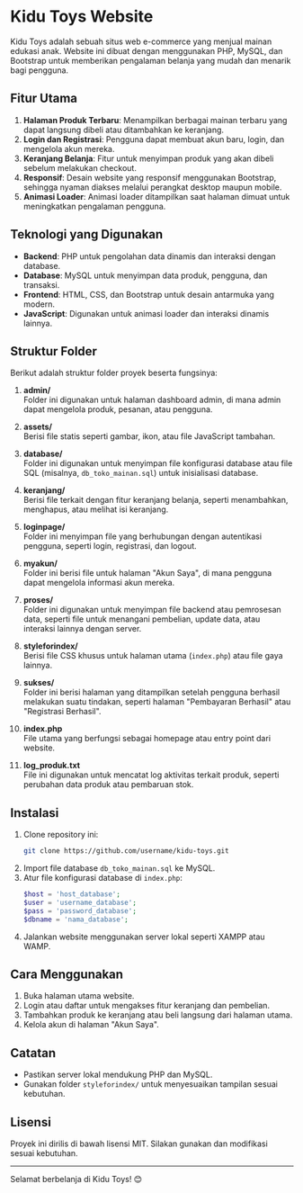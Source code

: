 # Kidu Toys Website

Kidu Toys adalah sebuah situs web e-commerce yang menjual mainan edukasi anak. Website ini dibuat dengan menggunakan PHP, MySQL, dan Bootstrap untuk memberikan pengalaman belanja yang mudah dan menarik bagi pengguna.

## Fitur Utama
1. **Halaman Produk Terbaru**: Menampilkan berbagai mainan terbaru yang dapat langsung dibeli atau ditambahkan ke keranjang.
2. **Login dan Registrasi**: Pengguna dapat membuat akun baru, login, dan mengelola akun mereka.
3. **Keranjang Belanja**: Fitur untuk menyimpan produk yang akan dibeli sebelum melakukan checkout.
4. **Responsif**: Desain website yang responsif menggunakan Bootstrap, sehingga nyaman diakses melalui perangkat desktop maupun mobile.
5. **Animasi Loader**: Animasi loader ditampilkan saat halaman dimuat untuk meningkatkan pengalaman pengguna.

## Teknologi yang Digunakan
- **Backend**: PHP untuk pengolahan data dinamis dan interaksi dengan database.
- **Database**: MySQL untuk menyimpan data produk, pengguna, dan transaksi.
- **Frontend**: HTML, CSS, dan Bootstrap untuk desain antarmuka yang modern.
- **JavaScript**: Digunakan untuk animasi loader dan interaksi dinamis lainnya.

## Struktur Folder
Berikut adalah struktur folder proyek beserta fungsinya:

1. **admin/**  
   Folder ini digunakan untuk halaman dashboard admin, di mana admin dapat mengelola produk, pesanan, atau pengguna.

2. **assets/**  
   Berisi file statis seperti gambar, ikon, atau file JavaScript tambahan.

3. **database/**  
   Folder ini digunakan untuk menyimpan file konfigurasi database atau file SQL (misalnya, `db_toko_mainan.sql`) untuk inisialisasi database.

4. **keranjang/**  
   Berisi file terkait dengan fitur keranjang belanja, seperti menambahkan, menghapus, atau melihat isi keranjang.

5. **loginpage/**  
   Folder ini menyimpan file yang berhubungan dengan autentikasi pengguna, seperti login, registrasi, dan logout.

6. **myakun/**  
   Folder ini berisi file untuk halaman "Akun Saya", di mana pengguna dapat mengelola informasi akun mereka.

7. **proses/**  
   Folder ini digunakan untuk menyimpan file backend atau pemrosesan data, seperti file untuk menangani pembelian, update data, atau interaksi lainnya dengan server.

8. **styleforindex/**  
   Berisi file CSS khusus untuk halaman utama (`index.php`) atau file gaya lainnya.

9. **sukses/**  
   Folder ini berisi halaman yang ditampilkan setelah pengguna berhasil melakukan suatu tindakan, seperti halaman "Pembayaran Berhasil" atau "Registrasi Berhasil".

10. **index.php**  
    File utama yang berfungsi sebagai homepage atau entry point dari website.

11. **log_produk.txt**  
    File ini digunakan untuk mencatat log aktivitas terkait produk, seperti perubahan data produk atau pembaruan stok.

## Instalasi
1. Clone repository ini:
   ```bash
   git clone https://github.com/username/kidu-toys.git
   ```
2. Import file database `db_toko_mainan.sql` ke MySQL.
3. Atur file konfigurasi database di `index.php`:
   ```php
   $host = 'host_database';
   $user = 'username_database';
   $pass = 'password_database';
   $dbname = 'nama_database';
   ```
4. Jalankan website menggunakan server lokal seperti XAMPP atau WAMP.

## Cara Menggunakan
1. Buka halaman utama website.
2. Login atau daftar untuk mengakses fitur keranjang dan pembelian.
3. Tambahkan produk ke keranjang atau beli langsung dari halaman utama.
4. Kelola akun di halaman "Akun Saya".

## Catatan
- Pastikan server lokal mendukung PHP dan MySQL.
- Gunakan folder `styleforindex/` untuk menyesuaikan tampilan sesuai kebutuhan.

## Lisensi
Proyek ini dirilis di bawah lisensi MIT. Silakan gunakan dan modifikasi sesuai kebutuhan.

---

Selamat berbelanja di Kidu Toys! 😊

